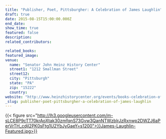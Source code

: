 ```yaml
---
title: "Publisher, Poet, Pittsburgher: A Celebration of James Laughlin"
draft: true
date: 2015-08-15T15:00:00.000Z
end_date:
show_time: true
featured: false
description:
related_contributors:

related_books:
featured_image: 
venue:
  name: "Senator John Heinz History Center"
  street1: "1212 Smallman Street"
  street12:
  city: "Pittsburgh"
  state: "PA"
  zip: "15222"
  country:
website: "http://www.heinzhistorycenter.org/events/books-celebration-of-james-laughlin"
_slug: publisher-poet-pittsburgher-a-celebration-of-james-laughlin
---
```


{{< figure src="http://lh3.googleusercontent.com/m-sLCE8P9cTT70krAoXtak30zmfqnS73Gvw3QanNTWzblrJzRxnwp2DWZJ6aPerVrTH_cdjI2PK0sFtg1U2YbJyGaeY=s1200">}}James-Laughlin-Featured.jpg>}}

